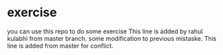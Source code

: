 # exercise
you can use this repo to do some exercise
This line is added by rahul kulabhi from master branch.
some modification to previous mistaske.
This line is added from master for conflict.
